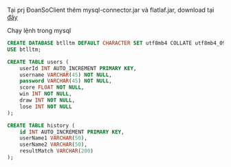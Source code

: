 Tại prj ĐoanSoClient thêm mysql-connector.jar và flatlaf.jar, download tại [đây](https://drive.google.com/drive/folders/1-Gx8yP4upc3OsxGSBXBjUopoZxn-hMq8?usp=drive_link)

Chạy lệnh trong mysql
```sql
CREATE DATABASE btlltm DEFAULT CHARACTER SET utf8mb4 COLLATE utf8mb4_0900_ai_ci;
USE btlltm;

CREATE TABLE users (
    userId INT AUTO_INCREMENT PRIMARY KEY,
    username VARCHAR(45) NOT NULL,
    password VARCHAR(45) NOT NULL,
    score FLOAT NOT NULL,
    win INT NOT NULL,
    draw INT NOT NULL,
    lose INT NOT NULL
);

CREATE TABLE history (
    id INT AUTO_INCREMENT PRIMARY KEY,
    userName1 VARCHAR(50),
    userName2 VARCHAR(50),
    resultMatch VARCHAR(200)
);
